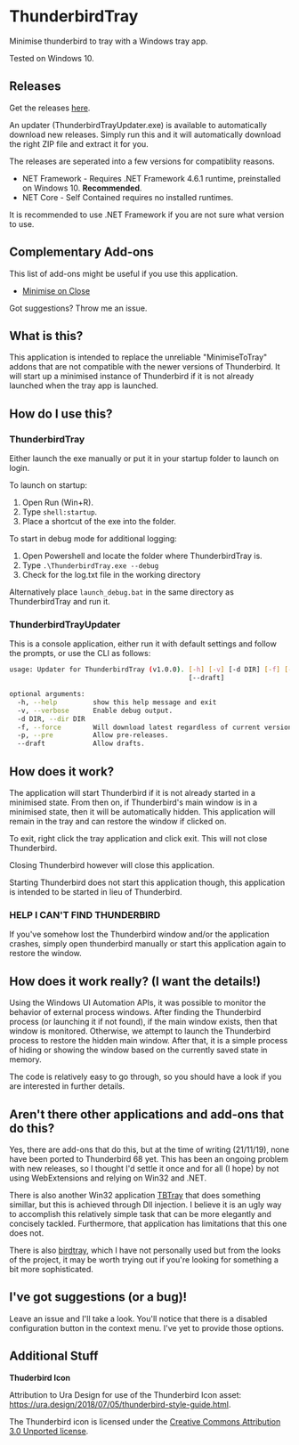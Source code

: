 # ThunderbirdTray

Minimise thunderbird to tray with a Windows tray app.

Tested on Windows 10.

## Releases

Get the releases [here](https://github.com/TheGuardianWolf/ThunderbirdTray/releases).

An updater (ThunderbirdTrayUpdater.exe) is available to automatically download new releases. Simply run this and it will automatically download the right ZIP file and extract it for you.

The releases are seperated into a few versions for compatiblity reasons.

* NET Framework - Requires .NET Framework 4.6.1 runtime, preinstalled on Windows 10. **Recommended**.
* NET Core - Self Contained requires no installed runtimes.

It is recommended to use .NET Framework if you are not sure what version to use.

## Complementary Add-ons

This list of add-ons might be useful if you use this application.

* [Minimise on Close](https://addons.thunderbird.net/en-us/thunderbird/addon/minimize-on-close/)

Got suggestions? Throw me an issue.

## What is this?

This application is intended to replace the unreliable "MinimiseToTray" addons that are not 
compatible with the newer versions of Thunderbird. It will start up a minimised instance of Thunderbird 
if it is not already launched when the tray app is launched.

## How do I use this?

### ThunderbirdTray

Either launch the exe manually or put it in your startup folder to launch on login.

To launch on startup:

1. Open Run (Win+R).
2. Type ```shell:startup```.
3. Place a shortcut of the exe into the folder.

To start in debug mode for additional logging:

1. Open Powershell and locate the folder where ThunderbirdTray is.
2. Type ```.\ThunderbirdTray.exe --debug```
3. Check for the log.txt file in the working directory

Alternatively place ```launch_debug.bat``` in the same directory as ThunderbirdTray and run it.

### ThunderbirdTrayUpdater

This is a console application, either run it with default settings and follow the prompts, or use the CLI as follows:

```bash
usage: Updater for ThunderbirdTray (v1.0.0). [-h] [-v] [-d DIR] [-f] [-p]
                                             [--draft]

optional arguments:
  -h, --help         show this help message and exit
  -v, --verbose      Enable debug output.
  -d DIR, --dir DIR
  -f, --force        Will download latest regardless of current version.
  -p, --pre          Allow pre-releases.
  --draft            Allow drafts.
```

## How does it work?

The application will start Thunderbird if it is not already started in a minimised state. From then on, 
if Thunderbird's main window is in a minimised state, then it will be automatically hidden. This application 
will remain in the tray and can restore the window if clicked on. 

To exit, right click the tray application and click exit. This will not close Thunderbird.

Closing Thunderbird however will close this application.

Starting Thunderbird does not start this application though, this application is intended to be started in lieu of 
Thunderbird.

### HELP I CAN'T FIND THUNDERBIRD

If you've somehow lost the Thunderbird window and/or the application crashes, simply open thunderbird manually 
or start this application again to restore the window.

## How does it work really? (I want the details!)

Using the Windows UI Automation APIs, it was possible to monitor the behavior of external process 
windows. After finding the Thunderbird process (or launching it if not found), if the main window
exists, then that window is monitored. Otherwise, we attempt to launch the Thunderbird process to 
restore the hidden main window. After that, it is a simple process of hiding or showing the window 
based on the currently saved state in memory.

The code is relatively easy to go through, so you should have a look if you are interested in 
further details.

## Aren't there other applications and add-ons that do this?

Yes, there are add-ons that do this, but at the time of writing (21/11/19), none have been
ported to Thunderbird 68 yet. This has been an ongoing problem with new releases, so I thought 
I'd settle it once and for all (I hope) by not using WebExtensions and relying on Win32 and .NET.

There is also another Win32 application [TBTray](https://github.com/sagamusix/TBTray) that does 
something simillar, but this is achieved through Dll injection. I believe it is an ugly way to 
accomplish this relatively simple task that can be more elegantly and concisely tackled. Furthermore, 
that application has limitations that this one does not.

There is also [birdtray](https://github.com/gyunaev/birdtray), which I have not personally used but from the looks 
of the project, it may be worth trying out if you're looking for something a bit more sophisticated.

## I've got suggestions (or a bug)!

Leave an issue and I'll take a look. You'll notice that there is a disabled configuration 
button in the context menu. I've yet to provide those options.

## Additional Stuff

**Thuderbird Icon**

Attribution to Ura Design for use of the Thunderbird Icon asset: https://ura.design/2018/07/05/thunderbird-style-guide.html.

The Thunderbird icon is licensed under the [Creative Commons Attribution 3.0 Unported license](https://creativecommons.org/licenses/by/3.0/deed.en). 
